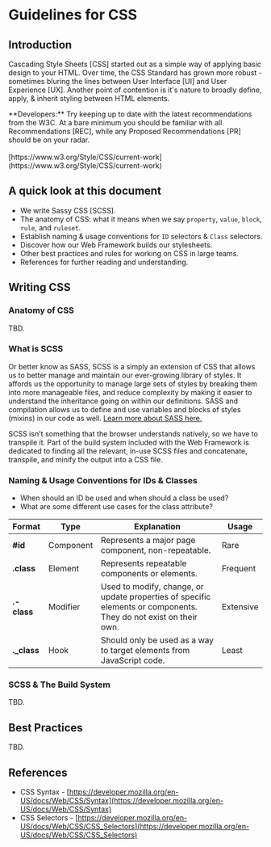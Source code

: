 # Guidelines for CSS

## Introduction

Cascading Style Sheets [CSS] started out as a simple way of applying basic design to your HTML. Over time, the CSS Standard has grown more robust - sometimes bluring the lines between User Interface [UI] and User Experience [UX]. Another point of contention is it's nature to broadly define, apply, & inherit styling between HTML elements.

<p class="tip">
**Developers:** Try keeping up to date with the latest recommendations from the W3C. At a bare minimum you should be familiar with all Recommendations [REC], while any Proposed Recommendations [PR] should be on your radar.
<br><br>
[https://www.w3.org/Style/CSS/current-work](https://www.w3.org/Style/CSS/current-work)
</p>

## A quick look at this document

*   We write Sassy CSS [SCSS].
*   The anatomy of CSS: what it means when we say `property`, `value`, `block`, `rule`, and `ruleset`.
*   Establish naming & usage conventions for `ID` selectors & `Class` selectors.
*   Discover how our Web Framework builds our stylesheets.
*   Other best practices and rules for working on CSS in large teams.
*   References for further reading and understanding.

## Writing CSS

### Anatomy of CSS

TBD.

### What is SCSS

Or better know as SASS, SCSS is a simply an extension of CSS that allows us to better manage and maintain our ever-growing library of styles. It affords us the opportunity to manage large sets of styles by breaking them into more manageable files, and reduce complexity by making it easier to understand the inheritance going on within our definitions. SASS and compilation allows us to define and use variables and blocks of styles (mixins) in our code as well. [Learn more about SASS here.](http://sass-lang.com/)

SCSS isn't something that the browser understands natively, so we have to transpile it. Part of the build system included with the Web Framework is dedicated to finding all the relevant, in-use SCSS files and concatenate, transpile, and minify the output into a CSS file.

### Naming & Usage Conventions for IDs & Classes

*   When should an ID be used and when should a class be used?
*   What are some different use cases for the class attribute?

| Format | Type | Explanation | Usage |
|--------|------|-------------|-------|
| **#id** | Component | Represents a major page component, non-repeatable. | Rare |
| **.class** | Element | Represents repeatable components or elements. | Frequent |
| **.-class** | Modifier | Used to modify, change, or update properties of specific elements or components. They do not exist on their own. | Extensive |
| **._class** | Hook | Should only be used as a way to target elements from JavaScript code. | Least |

### SCSS & The Build System

TBD.

## Best Practices

TBD.

## References

*   CSS Syntax - [https://developer.mozilla.org/en-US/docs/Web/CSS/Syntax](https://developer.mozilla.org/en-US/docs/Web/CSS/Syntax)
*   CSS Selectors - [https://developer.mozilla.org/en-US/docs/Web/CSS/CSS_Selectors](https://developer.mozilla.org/en-US/docs/Web/CSS/CSS_Selectors)